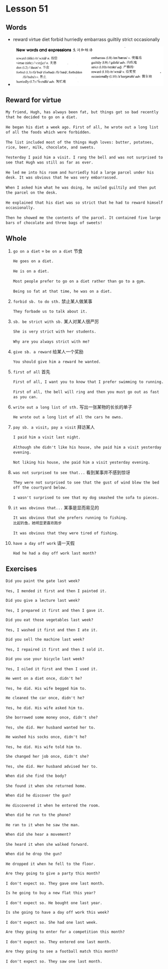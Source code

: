 # Lesson 51

## Words

- reward virtue diet forbid hurriedly embarrass guiltily strict occasionally

- ![Words](../../../Images/Part2/06/words-51.png)

## Reward for virtue

```
My friend, Hugh, has always been fat, but things got so bad recently that he decided to go on a diet.

He began his diet a week ago. First of all, he wrote out a long list of all the foods which were forbidden.

The list included most of the things Hugh loves: butter, potatoes, rice, beer, milk, chocolate, and sweets.

Yesterday I paid him a visit. I rang the bell and was not surprised to see that Hugh was still as far as ever.

He led me into his room and hurriedly hid a large parcel under his desk. It was obvious that he was very embarrassed.

When I asked him what he was doing, he smiled guiltily and then put the parcel on the desk.

He explained that his diet was so strict that he had to reward himself occasionally.

Then he showed me the contents of the parcel. It contained five large bars of chocolate and three bags of sweets!
```

## Whole

1. `go on a diet` = `be on a diet` 节食

   ```
   He goes on a diet.

   He is on a diet.

   Most people prefer to go on a diet rather than go to a gym.

   Being so fat at that time, he was on a diet.
   ```

2. `forbid sb. to do sth.` 禁止某人做某事

   ```
   They forbade us to talk about it.
   ```

3. `sb. be strict with sb.` 某人对某人很严厉

   ```
   She is very strict with her students.

   Why are you always strict with me?
   ```

4. `give sb. a reward` 给某人一个奖励

   ```
   You should give him a reward he wanted.
   ```

5. `first of all` 首先

   ```
   First of all, I want you to know that I prefer swimming to running.

   First of all, the bell will ring and then you must go out as fast as you can.
   ```

6. `write out a long list of sth.` 写出一张某物的长长的单子

   ```
   He wrote out a long list of all the cars he owns.
   ```

7. `pay sb. a visit`，`pay a visit` 拜访某人

   ```
   I paid him a visit last night.

   Although she didn't like his house, she paid him a visit yesterday evening.

   Not liking his house, she paid him a visit yesterday evening.
   ```

8. `was not surprised to see that...` 看到某事并不感到惊讶

   ```
   They were not surprised to see that the gust of wind blew the bed off the courtyard below.

   I wasn't surprised to see that my dog smashed the sofa to pieces.
   ```

9. `it was obvious that...` 某事是显而易见的

   ```
   It was obvious that she prefers running to fishing.
   比起钓鱼，她明显更喜欢跑步

   It was obvious that they were tired of fishing.
   ```

10. `have a day off work` 请一天假

    ```
    Had he had a day off work last month?
    ```

## Exercises

```
Did you paint the gate last week?

Yes, I mended it first and then I painted it.
```

```
Did you give a lecture last week?

Yes, I prepared it first and then I gave it.
```

```
Did you eat those vegetables last week?

Yes, I washed it first and then I ate it.
```

```
Did you sell the machine last week?

Yes, I repaired it first and then I sold it.
```

```
Did you use your bicycle last week?

Yes, I oiled it first and then I used it.
```

```
He went on a diet once, didn't he?

Yes, he did. His wife begged him to.
```

```
He cleaned the car once, didn't he?

Yes, he did. His wife asked him to.
```

```
She borrowed some money once, didn't she?

Yes, she did. Her husband wanted her to.
```

```
He washed his socks once, didn't he?

Yes, he did. His wife told him to.
```

```
She changed her job once, didn't she?

Yes, she did. Her husband advised her to.
```

```
When did she find the body?

She found it when she returned home.
```

```
When did he discover the gun?

He discovered it when he entered the room.
```

```
When did he run to the phone?

He ran to it when he saw the man.
```

```
When did she hear a movement?

She heard it when she walked forward.
```

```
When did he drop the gun?

He dropped it when he fell to the floor.
```

```
Are they going to give a party this month?

I don't expect so. They gave one last month.
```

```
Is he going to buy a new flat this year?

I don't expect so. He bought one last year.
```

```
Is she going to have a day off work this week?

I don't expect so. She had one last week.
```

```
Are they going to enter for a competition this month?

I don't expect so. They entered one last month.
```

```
Are they going to see a football match this month?

I don't expect so. They saw one last month.
```
